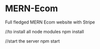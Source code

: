# MERN-Ecom
Full fledged  MERN Ecom website with Stripe


//to install all node modules
npm install


//start the server
npm start
